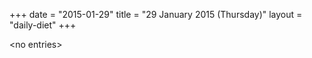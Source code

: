 +++
date = "2015-01-29"
title = "29 January 2015 (Thursday)"
layout = "daily-diet"
+++

<p>&lt;no entries&gt;</p>